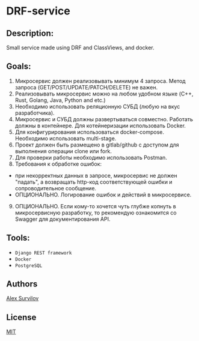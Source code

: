 # DRF-service

## Description:
Small service made using DRF and ClassViews, and docker.

## Goals:
1. Микросервис должен реализовывать минимум 4 запроса. Метод запроса (GET/POST/UPDATE/PATCH/DELETE) не важен.
2. Реализовывать микросервис можно на любом удобном языке (C++, Rust, Golang, Java, Python and etc.)
3. Необходимо использовать реляционную СУБД (любую на вкус разработчика). 
4. Микросервис и СУБД должны развертываться совместно. Работать должны в контейнере. Для котейнеризации использовать Docker. 
5. Для конфигурирования использоваться docker-compose. Необходимо использовать multi-stage.
6. Проект должен быть размещено в gitlab/github с доступом для  выполнения операции clone или fork.
7. Для проверки работы необходимо использовать Postman. 
8. Требования к обработке ошибок: 
- при некорректных данных в запросе, микросервис не должен "падать", а возвращать http-код соответствующей ошибки и сопроводительное сообщение. 
- ОПЦИОНАЛЬНО. Логирование ошибок и действий в микросервисе.
9. ОПЦИОНАЛЬНО. Если кому-то хочется чуть глубже копнуть в микросервисную разработку, то рекомендую ознакомится со Swagger для документирования API. 
## Tools:
* `Django REST framework`
* `Docker`
* `PostgreSQL`

## Authors

[Alex Survilov](https://github.com/No1CareZ)

## License

[MIT](https://choosealicense.com/licenses/mit/)
